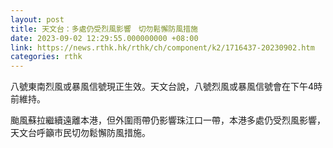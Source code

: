 ```yaml
---
layout: post
title: 天文台：多處仍受烈風影響　切勿鬆懈防風措施
date: 2023-09-02 12:29:55.000000000 +08:00
link: https://news.rthk.hk/rthk/ch/component/k2/1716437-20230902.htm
categories: rthk
---
```


八號東南烈風或暴風信號現正生效。天文台說，八號烈風或暴風信號會在下午4時前維持。

颱風蘇拉繼續遠離本港，但外圍雨帶仍影響珠江口一帶，本港多處仍受烈風影響，天文台呼籲市民切勿鬆懈防風措施。
